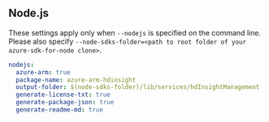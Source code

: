 ## Node.js

These settings apply only when `--nodejs` is specified on the command line.
Please also specify `--node-sdks-folder=<path to root folder of your azure-sdk-for-node clone>`.

``` yaml $(nodejs)
nodejs:
  azure-arm: true
  package-name: azure-arm-hdinsight
  output-folder: $(node-sdks-folder)/lib/services/hdInsightManagement
  generate-license-txt: true
  generate-package-json: true
  generate-readme-md: true
```
